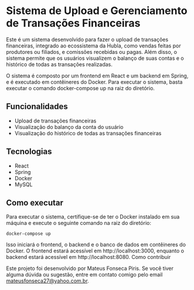# Sistema de Upload e Gerenciamento de Transações Financeiras

Este é um sistema desenvolvido para fazer o upload de transações financeiras, integrado ao ecossistema da Hubla, como vendas feitas por produtores ou filiados, e comissões recebidas ou pagas. Além disso, o sistema permite que os usuários visualizem o balanço de suas contas e o histórico de todas as transações realizadas.

O sistema é composto por um frontend em React e um backend em Spring, e é executado em contêineres do Docker. Para executar o sistema, basta executar o comando docker-compose up na raiz do diretório.

## Funcionalidades

- Upload de transações financeiras
- Visualização do balanço da conta do usuário
- Visualização do histórico de todas as transações financeiras

## Tecnologias

- React
- Spring
- Docker
- MySQL

## Como executar

Para executar o sistema, certifique-se de ter o Docker instalado em sua máquina e execute o seguinte comando na raiz do diretório:


``` docker-compose up ```

Isso iniciará o frontend, o backend e o banco de dados em contêineres do Docker. O frontend estará acessível em http://localhost:3000, enquanto o backend estará acessível em http://localhost:8080.
Como contribuir


Este projeto foi desenvolvido por Mateus Fonseca Piris. Se você tiver alguma dúvida ou sugestão, entre em contato comigo pelo email mateusfonseca27@yahoo.com.br.